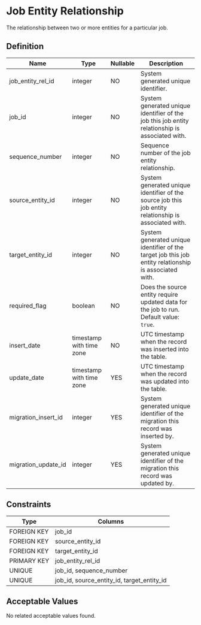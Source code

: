 # Job Entity Relationship

The relationship between two or more entities for a particular job.

## Definition

<!-- definition -->
| Name                | Type                     | Nullable | Description                                                                                           |
| ------------------- | ------------------------ | -------- | ----------------------------------------------------------------------------------------------------- |
| job_entity_rel_id   | integer                  | NO       | System generated unique identifier.                                                                   |
| job_id              | integer                  | NO       | System generated unique identifier of the job this job entity relationship is associated with.        |
| sequence_number     | integer                  | NO       | Sequence number of the job entity relationship.                                                       |
| source_entity_id    | integer                  | NO       | System generated unique identifier of the source job this job entity relationship is associated with. |
| target_entity_id    | integer                  | NO       | System generated unique identifier of the target job this job entity relationship is associated with. |
| required_flag       | boolean                  | NO       | Does the source entity require updated data for the job to run. Default value: `true`.                |
| insert_date         | timestamp with time zone | NO       | UTC timestamp when the record was inserted into the table.                                            |
| update_date         | timestamp with time zone | YES      | UTC timestamp when the record was updated into the table.                                             |
| migration_insert_id | integer                  | YES      | System generated unique identifier of the migration this record was inserted by.                      |
| migration_update_id | integer                  | YES      | System generated unique identifier of the migration this record was updated by.                       |
<!-- definitionstop -->

## Constraints

<!-- constraint -->
| Type        | Columns                                    |
| ----------- | ------------------------------------------ |
| FOREIGN KEY | job_id                                     |
| FOREIGN KEY | source_entity_id                           |
| FOREIGN KEY | target_entity_id                           |
| PRIMARY KEY | job_entity_rel_id                          |
| UNIQUE      | job_id, sequence_number                    |
| UNIQUE      | job_id, source_entity_id, target_entity_id |
<!-- constraintstop -->

## Acceptable Values

<!-- acceptablevalues -->
No related acceptable values found.
<!-- acceptablevaluesstop -->
